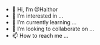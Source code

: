 - 👋 Hi, I’m @Haithor
- 👀 I’m interested in ...
- 🌱 I’m currently learning ...
- 💞️ I’m looking to collaborate on ...
- 📫 How to reach me ...

<!---
Haithor/Haithor is a ✨ special ✨ repository because its `README.md` (this file) appears on your GitHub profile.
You can click the Preview link to take a look at your changes.
--->

